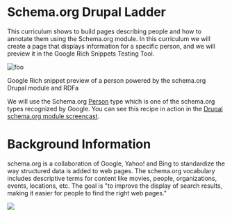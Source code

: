 Schema.org Drupal Ladder
=================

This curriculum shows to build pages describing people and how to annotate them using the Schema.org module. In this curriculum we will create a page that displays information for a specific person, and we will preview it in the Google Rich Snippets Testing Tool.

![foo](http://drupal.org/files/d7-schema.org-rs-person.png)

Google Rich snippet preview of a person powered by the schema.org Drupal module and RDFa

We will use the Schema.org [Person](http://schema.org/Person) type which is one of the schema.org types recognized by Google. You can see this recipe in action in the [Drupal schema.org module screencast](http://www.vimeo.com/29821887).

Background Information
================
schema.org is a collaboration of Google, Yahoo! and Bing to standardize the way structured data is added to web pages. The schema.org vocabulary includes descriptive terms for content like movies, people, organizations, events, locations, etc. The goal is "to improve the display of search results, making it easier for people to find the right web pages."

![](http://imagizer.imageshack.us/v2/800x600q90/824/gj5n.png)

